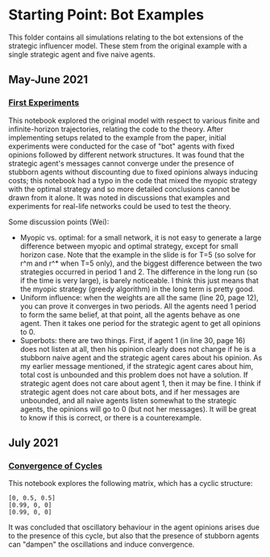 # Starting Point: Bot Examples

This folder contains all simulations relating to the bot extensions of the strategic influencer model. These stem from the original example with a single strategic agent and five naive agents.

## May-June 2021

### [First Experiments](https://github.com/jbrightuniverse/strategic_influencer_of_naive_agents/blob/main/basic_model/first_experiments.pdf)
This notebook explored the original model with respect to various finite and infinite-horizon trajectories, relating the code to the theory. After implementing setups related to the example from the paper, initial experiments were conducted for the case of "bot" agents with fixed opinions followed by different network structures. It was found that the strategic agent's messages cannot converge under the presence of stubborn agents without discounting due to fixed opinions always inducing costs; this notebook had a typo in the code that mixed the myopic strategy with the optimal strategy and so more detailed conclusions cannot be drawn from it alone. It was noted in discussions that examples and experiments for real-life networks could be used to test the theory.

Some discussion points (Wei):
- Myopic vs. optimal: for a small network, it is not easy to generate a large difference between myopic and optimal strategy, except for small horizon case. Note that the example in the slide is for T=5 (so solve for r^m and r^* when T=5 only), and the biggest difference between the two strategies occurred in period 1 and 2. The difference in the long run (so if the time is very large), is barely noticeable. I think this just means that the myopic strategy (greedy algorithm) in the long term is pretty good.
- Uniform influence: when the weights are all the same (line 20, page 12), you can prove it converges in two periods. All the agents need 1 period to form the same belief, at that point, all the agents behave as one agent. Then it takes one period for the strategic agent to get all opinions to 0.
- Superbots: there are two things. First, if agent 1 (in line 30, page 16) does not listen at all, then his opinion clearly does not change if he is a stubborn naive agent and the strategic agent cares about his opinion. As my earlier message mentioned, if the strategic agent cares about him, total cost is unbounded and this problem does not have a solution. If strategic agent does not care about agent 1, then it may be fine. I think if strategic agent does not care about bots, and if her messages are unbounded, and all naive agents listen somewhat to the strategic agents, the opinions will go to 0 (but not her messages). It will be great to know if this is correct, or there is a counterexample.

## July 2021

### [Convergence of Cycles](https://github.com/jbrightuniverse/strategic_influencer_of_naive_agents/blob/main/bots/convergence_of_cycles.pdf)
This notebook explores the following matrix, which has a cyclic structure:
```
[0, 0.5, 0.5]
[0.99, 0, 0]
[0.99, 0, 0]
```
It was concluded that oscillatory behaviour in the agent opinions arises due to the presence of this cycle, but also that the presence of stubborn agents can "dampen" the oscillations and induce convergence.

